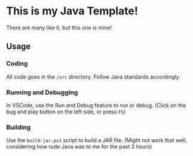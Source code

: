 
# This is my Java Template!

There are many like it, but this one is mine!

## Usage

### Coding

All code goes in the `/src` directory. Follow Java standards accordingly.

### Running and Debugging

In VSCode, use the Run and Debug feature to run or debug. (Click on the bug and play button on the left side, or press `F5`)

### Building

Use the `build-jar.ps1` script to build a JAR file. (Might not work that well, considering how rude Java was to me for the past 3 hours)

